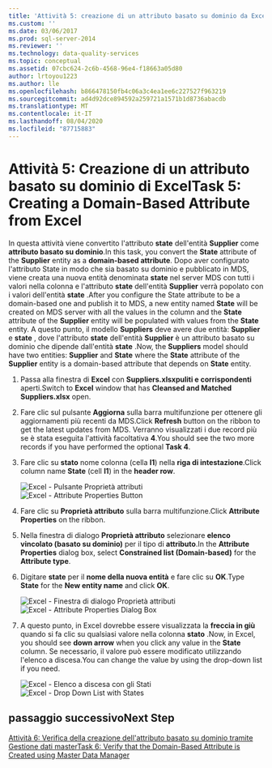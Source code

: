 ```yaml
---
title: 'Attività 5: creazione di un attributo basato su dominio da Excel | Microsoft Docs'
ms.custom: ''
ms.date: 03/06/2017
ms.prod: sql-server-2014
ms.reviewer: ''
ms.technology: data-quality-services
ms.topic: conceptual
ms.assetid: 07cbc624-2c6b-4568-96e4-f18663a05d80
author: lrtoyou1223
ms.author: lle
ms.openlocfilehash: b866478150fb4c06a3c4ea1ee6c227527f963219
ms.sourcegitcommit: ad4d92dce894592a259721a1571b1d8736abacdb
ms.translationtype: MT
ms.contentlocale: it-IT
ms.lasthandoff: 08/04/2020
ms.locfileid: "87715883"
---
```

# <a name="task-5-creating-a-domain-based-attribute-from-excel"></a><span data-ttu-id="d1d37-102">Attività 5: Creazione di un attributo basato su dominio di Excel</span><span class="sxs-lookup"><span data-stu-id="d1d37-102">Task 5: Creating a Domain-Based Attribute from Excel</span></span>
  <span data-ttu-id="d1d37-103">In questa attività viene convertito l'attributo **state** dell'entità **Supplier** come **attributo basato su dominio**.</span><span class="sxs-lookup"><span data-stu-id="d1d37-103">In this task, you convert the **State** attribute of the **Supplier** entity as a **domain-based attribute**.</span></span> <span data-ttu-id="d1d37-104">Dopo aver configurato l'attributo State in modo che sia basato su dominio e pubblicato in MDS, viene creata una nuova entità denominata **state** nel server MDS con tutti i valori nella colonna e l'attributo **state** dell'entità **Supplier** verrà popolato con i valori dell'entità **state** .</span><span class="sxs-lookup"><span data-stu-id="d1d37-104">After you configure the State attribute to be a domain-based one and publish it to MDS, a new entity named **State** will be created on MDS server with all the values in the column and the **State** attribute of the **Supplier** entity will be populated with values from the **State** entity.</span></span> <span data-ttu-id="d1d37-105">A questo punto, il modello **Suppliers** deve avere due entità: **Supplier** e **state** , dove l'attributo **state** dell'entità **Supplier** è un attributo basato su dominio che dipende dall'entità **state** .</span><span class="sxs-lookup"><span data-stu-id="d1d37-105">Now, the **Suppliers** model should have two entities: **Supplier** and **State** where the **State** attribute of the **Supplier** entity is a domain-based attribute that depends on **State** entity.</span></span>  
  
1.  <span data-ttu-id="d1d37-106">Passa alla finestra di **Excel** con **Suppliers.xlsxpuliti e corrispondenti** aperti.</span><span class="sxs-lookup"><span data-stu-id="d1d37-106">Switch to **Excel** window that has **Cleansed and Matched Suppliers.xlsx** open.</span></span>  
  
2.  <span data-ttu-id="d1d37-107">Fare clic sul pulsante **Aggiorna** sulla barra multifunzione per ottenere gli aggiornamenti più recenti da MDS.</span><span class="sxs-lookup"><span data-stu-id="d1d37-107">Click **Refresh** button on the ribbon to get the latest updates from MDS.</span></span> <span data-ttu-id="d1d37-108">Verranno visualizzati i due record più se è stata eseguita l'attività facoltativa **4**.</span><span class="sxs-lookup"><span data-stu-id="d1d37-108">You should see the two more records if you have performed the optional **Task 4**.</span></span>  
  
3.  <span data-ttu-id="d1d37-109">Fare clic su **stato** nome colonna (cella **I1**) nella **riga di intestazione**.</span><span class="sxs-lookup"><span data-stu-id="d1d37-109">Click column name **State** (cell **I1**) in the **header row**.</span></span>  
  
     <span data-ttu-id="d1d37-110">![Excel - Pulsante Proprietà attributi](../../2014/tutorials/media/et-creatingadomainbasedattributefromexcel-01.jpg "Excel - Pulsante Proprietà attributi")</span><span class="sxs-lookup"><span data-stu-id="d1d37-110">![Excel - Attribute Properties Button](../../2014/tutorials/media/et-creatingadomainbasedattributefromexcel-01.jpg "Excel - Attribute Properties Button")</span></span>  
  
4.  <span data-ttu-id="d1d37-111">Fare clic su **Proprietà attributo** sulla barra multifunzione.</span><span class="sxs-lookup"><span data-stu-id="d1d37-111">Click **Attribute Properties** on the ribbon.</span></span>  
  
5.  <span data-ttu-id="d1d37-112">Nella finestra di dialogo **Proprietà attributo** selezionare **elenco vincolato (basato su dominio)** per il tipo di **attributo**.</span><span class="sxs-lookup"><span data-stu-id="d1d37-112">In the **Attribute Properties** dialog box, select **Constrained list (Domain-based)** for the **Attribute type**.</span></span>  
  
6.  <span data-ttu-id="d1d37-113">Digitare **state** per il **nome della nuova entità** e fare clic su **OK**.</span><span class="sxs-lookup"><span data-stu-id="d1d37-113">Type **State** for the **New entity name** and click **OK**.</span></span>  
  
     <span data-ttu-id="d1d37-114">![Excel - Finestra di dialogo Proprietà attributi](../../2014/tutorials/media/et-creatingadomainbasedattributefromexcel-02.jpg "Excel - Finestra di dialogo Proprietà attributi")</span><span class="sxs-lookup"><span data-stu-id="d1d37-114">![Excel - Attribute Properties Dialog Box](../../2014/tutorials/media/et-creatingadomainbasedattributefromexcel-02.jpg "Excel - Attribute Properties Dialog Box")</span></span>  
  
7.  <span data-ttu-id="d1d37-115">A questo punto, in Excel dovrebbe essere visualizzata la **freccia in giù** quando si fa clic su qualsiasi valore nella colonna **stato** .</span><span class="sxs-lookup"><span data-stu-id="d1d37-115">Now, in Excel, you should see **down arrow** when you click any value in the **State** column.</span></span> <span data-ttu-id="d1d37-116">Se necessario, il valore può essere modificato utilizzando l'elenco a discesa.</span><span class="sxs-lookup"><span data-stu-id="d1d37-116">You can change the value by using the drop-down list if you need.</span></span>  
  
     <span data-ttu-id="d1d37-117">![Excel - Elenco a discesa con gli Stati](../../2014/tutorials/media/et-creatingadomainbasedattributefromexcel-03.jpg "Excel - Elenco a discesa con gli Stati")</span><span class="sxs-lookup"><span data-stu-id="d1d37-117">![Excel - Drop Down List with States](../../2014/tutorials/media/et-creatingadomainbasedattributefromexcel-03.jpg "Excel - Drop Down List with States")</span></span>  
  
## <a name="next-step"></a><span data-ttu-id="d1d37-118">passaggio successivo</span><span class="sxs-lookup"><span data-stu-id="d1d37-118">Next Step</span></span>  
 [<span data-ttu-id="d1d37-119">Attività 6: Verifica della creazione dell'attributo basato su dominio tramite Gestione dati master</span><span class="sxs-lookup"><span data-stu-id="d1d37-119">Task 6: Verify that the Domain-Based Attribute is Created using Master Data Manager</span></span>](../../2014/tutorials/task-6-verify-domain-based-attribute-master-data-manager.md)  
  
  
